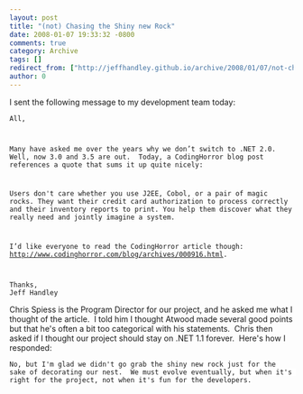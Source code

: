 ```yaml
---
layout: post
title: "(not) Chasing the Shiny new Rock"
date: 2008-01-07 19:33:32 -0800
comments: true
category: Archive
tags: []
redirect_from: ["http://jeffhandley.github.io/archive/2008/01/07/not-chasing-the-shiny-new-rock.aspx"]
author: 0
---
```

<!-- more -->
<p>I sent the following message to my development team today:</p>  <p><code>All,</p>    <p>Many have asked me over the years why we don’t switch to .NET 2.0.  Well, now 3.0 and 3.5 are out.  Today, a CodingHorror blog post references a quote that sums it up quite nicely:</p>    <p>Users don't care whether you use J2EE, Cobol, or a pair of magic rocks. They want their credit card authorization to process correctly and their inventory reports to print. You help them discover what they really need and jointly imagine a system.</p>    <p>I’d like everyone to read the CodingHorror article though: <a href="http://www.codinghorror.com/blog/archives/000916.html">http://www.codinghorror.com/blog/archives/000916.html</a>.</p>    <p>Thanks,     <br />Jeff Handley</code></p>  <p>Chris Spiess is the Program Director for our project, and he asked me what I thought of the article.  I told him I thought Atwood made several good points but that he's often a bit too categorical with his statements.  Chris then asked if I thought our project should stay on .NET 1.1 forever.  Here's how I responded:</p>  <p><code><font style="background-color: #ffffff">No, but I'm glad we didn't go grab the shiny new rock just for the sake of decorating our nest.  We must evolve eventually, but when it's right for the project, not when it's fun for the developers.</font></code></p>

